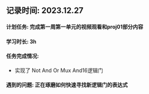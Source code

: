## 记录时间: 2023.12.27

#### 计划任务: 完成第一周第一单元的视频观看和proj01部分内容

#### 学习时长: 3h

#### 任务完成情况: 
* 实现了 Not And Or Mux And16逻辑门

#### 遇到的问题: 正在琢磨如何快速寻找新逻辑门的表达式

